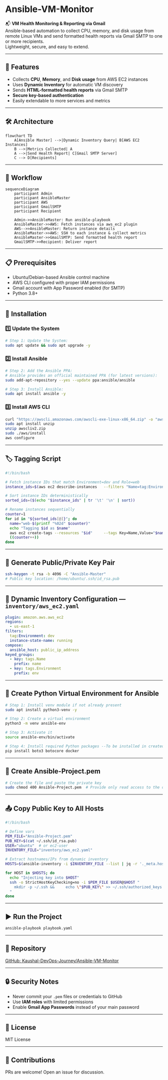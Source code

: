 # Ansible-VM-Monitor

📬 **VM Health Monitoring & Reporting via Gmail**  
Ansible-based automation to collect CPU, memory, and disk usage from remote Linux VMs and send formatted health reports via Gmail SMTP to one or more recipients.  
Lightweight, secure, and easy to extend.

---

## 📌 Features
- Collects **CPU**, **Memory**, and **Disk usage** from AWS EC2 instances
- Uses **Dynamic Inventory** for automatic VM discovery
- Sends **HTML-formatted health reports** via Gmail SMTP
- **Secure key-based authentication**
- Easily extendable to more services and metrics

---

## 🛠 Architecture

```mermaid
flowchart TD
    A[Ansible Master] -->|Dynamic Inventory Query| B[AWS EC2 Instances]
    B -->|Metrics Collected| A
    A -->|Send Health Report| C[Gmail SMTP Server]
    C --> D[Recipients]
```

---

## 📂 Workflow

```mermaid
sequenceDiagram
    participant Admin
    participant AnsibleMaster
    participant AWS
    participant GmailSMTP
    participant Recipient

    Admin->>AnsibleMaster: Run ansible-playbook
    AnsibleMaster->>AWS: Fetch instances via aws_ec2 plugin
    AWS-->>AnsibleMaster: Return instance details
    AnsibleMaster->>AWS: SSH to each instance & collect metrics
    AnsibleMaster->>GmailSMTP: Send formatted health report
    GmailSMTP->>Recipient: Deliver report
```

---

## 📋 Prerequisites
- Ubuntu/Debian-based Ansible control machine
- AWS CLI configured with proper IAM permissions
- Gmail account with App Password enabled (for SMTP)
- Python 3.8+

---

## 🔧 Installation

### 1️⃣ Update the System
```bash
# Step 1: Update the System:
sudo apt update && sudo apt upgrade -y
```

### 2️⃣ Install Ansible
```bash
# Step 2: Add the Ansible PPA:
# Ansible provides an official maintained PPA (for latest versions):
sudo add-apt-repository --yes --update ppa:ansible/ansible

# Step 3: Install Ansible:
sudo apt install ansible -y
```

### 3️⃣ Install AWS CLI
```bash
curl "https://awscli.amazonaws.com/awscli-exe-linux-x86_64.zip" -o "awscliv2.zip"
sudo apt install unzip
unzip awscliv2.zip
sudo ./aws/install
aws configure
```

---

## 🏷 Tagging Script
```bash
#!/bin/bash

# Fetch instance IDs that match Environment=dev and Role=web
instance_ids=$(aws ec2 describe-instances   --filters "Name=tag:Environment,Values=dev" "Name=instance-state-name,Values=running"   --query 'Reservations[*].Instances[*].InstanceId'   --output text)

# Sort instance IDs deterministically
sorted_ids=($(echo "$instance_ids" | tr '\t' '\n' | sort))

# Rename instances sequentially
counter=1
for id in "${sorted_ids[@]}"; do
  name="web-$(printf "%02d" $counter)"
  echo "Tagging $id as $name"
  aws ec2 create-tags --resources "$id"     --tags Key=Name,Value="$name"
  ((counter++))
done
```

---

## 🔑 Generate Public/Private Key Pair
```bash
ssh-keygen -t rsa -b 4096 -C "Ansible-Master"
# Public key location: /home/ubuntu/.ssh/id_rsa.pub
```

---

## 📜 Dynamic Inventory Configuration — `inventory/aws_ec2.yaml`
```yaml
plugin: amazon.aws.aws_ec2
regions:
  - us-east-1
filters:
  tag:Environment: dev
  instance-state-name: running
compose:
  ansible_host: public_ip_address
keyed_groups:
  - key: tags.Name
    prefix: name
  - key: tags.Environment
    prefix: env
```

---

## 🐍 Create Python Virtual Environment for Ansible
```bash
# Step 1: Install venv module if not already present
sudo apt install python3-venv -y

# Step 2: Create a virtual environment
python3 -m venv ansible-env

# Step 3: Activate it
source ansible-env/bin/activate

# Step 4: Install required Python packages --To be installed in created virtual environment
pip install boto3 botocore docker
```

---

## 🔐 Create Ansible-Project.pem
```bash
# Create the file and paste the private key
sudo chmod 400 Ansible-Project.pem  # Provide only read access to the owner
```

---

## 📤 Copy Public Key to All Hosts
```bash
#!/bin/bash

# Define vars
PEM_FILE="Ansible-Project.pem"
PUB_KEY=$(cat ~/.ssh/id_rsa.pub)
USER="ubuntu"  # or ec2-user
INVENTORY_FILE="inventory/aws_ec2.yaml"

# Extract hostnames/IPs from dynamic inventory
HOSTS=$(ansible-inventory -i $INVENTORY_FILE --list | jq -r '._meta.hostvars | keys[]')

for HOST in $HOSTS; do
  echo "Injecting key into $HOST"
  ssh -o StrictHostKeyChecking=no -i $PEM_FILE $USER@$HOST "
    mkdir -p ~/.ssh &&     echo \"$PUB_KEY\" >> ~/.ssh/authorized_keys &&     chmod 700 ~/.ssh &&     chmod 600 ~/.ssh/authorized_keys
  "
done
```

---

## ▶ Run the Project
```bash
ansible-playbook playbook.yaml
```

---

## 📎 Repository
[GitHub: Kaushal-DevOps-Journey/Ansible-VM-Monitor](https://github.com/Kaushal-DevOps-Journey/Ansible-VM-Monitor)

---

## 🔒 Security Notes
- Never commit your `.pem` files or credentials to GitHub
- Use **IAM roles** with limited permissions
- Enable **Gmail App Passwords** instead of your main password

---

## 📜 License
MIT License

---

## 🤝 Contributions
PRs are welcome! Open an issue for discussion.
